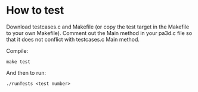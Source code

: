 # How to test
Download testcases.c and Makefile (or copy the test target in the Makefile to
your own Makefile). Comment out the Main method in your pa3d.c file so that
it does not conflict with testcases.c Main method.

Compile:
    
    make test
    
And then to run:

    ./runTests <test number>